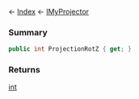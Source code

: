 ← [Index](Api-Index) ← [IMyProjector](Sandbox.ModAPI.Ingame.IMyProjector)

### Summary

```csharp
public int ProjectionRotZ { get; }
```

### Returns

[int](https://docs.microsoft.com/en-us/dotnet/api/system.int32?view=netframework-4.6)

